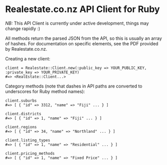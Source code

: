 Realestate.co.nz API Client for Ruby
====================================

*NB:* This API Client is currently under active development, things may change rapidly :)

All methods return the parsed JSON from the API, so this is usually an array of hashes. For documentation on
specific elements, see the PDF provided by Realestate.co.nz.

Creating a new client:

    client = Realestate::Client.new(:public_key => YOUR_PUBLIC_KEY, :private_key => YOUR_PRIVATE_KEY)
    #=> <RealEstate::Client...>

Category methods (note that dashes in API paths are converted to underscores for Ruby method names):

    client.suburbs
    #=> [ { "id" => 3312, "name" => "Fiji" ... } ]

    client.districts
    #=> [ { "id" => 1, "name" => "Fiji" ... } ]

    client.regions
    #=> [ { "id" => 34, "name" => "Northland" ... } ]

    client.listing_types
    #=> [ { "id" => 1, "name" => "Residential" ... } ]

    client.pricing_methods
    #=> [ { "id" => 1, "name" => "Fixed Price" ... } ]